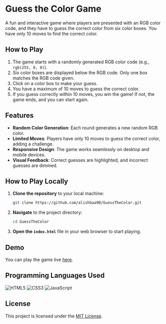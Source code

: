 # Guess the Color Game

A fun and interactive game where players are presented with an RGB color code, and they have to guess the correct color from six color boxes. You have only 10 moves to find the correct color. 

## How to Play

1. The game starts with a randomly generated RGB color code (e.g., `rgb(255, 0, 0)`).
2. Six color boxes are displayed below the RGB code. Only one box matches the RGB code given.
3. Click on a color box to make your guess.
4. You have a maximum of 10 moves to guess the correct color.
5. If you guess correctly within 10 moves, you win the game! If not, the game ends, and you can start again.

## Features

- **Random Color Generation**: Each round generates a new random RGB color.
- **Limited Moves**: Players have only 10 moves to guess the correct color, adding a challenge.
- **Responsive Design**: The game works seamlessly on desktop and mobile devices.
- **Visual Feedback**: Correct guesses are highlighted, and incorrect guesses are dimmed.

## How to Play Locally

1. **Clone the repository** to your local machine:

    ```bash
    git clone https://github.com/alishbaa90/GuessTheColor.git
    ```

2. **Navigate** to the project directory:

    ```bash
    cd GuessTheColor
    ```

3. **Open the `index.html`** file in your web browser to start playing.


## Demo
You can play the game live [here](#).

## Programming Languages Used

![HTML5](https://img.shields.io/badge/-HTML5-E34F26?logo=html5&logoColor=white&style=flat)
![CSS3](https://img.shields.io/badge/-CSS3-1572B6?logo=css3&logoColor=white&style=flat)
![JavaScript](https://img.shields.io/badge/-JavaScript-F7DF1E?logo=javascript&logoColor=black&style=flat)

## License

This project is licensed under the [MIT License](LICENSE).

